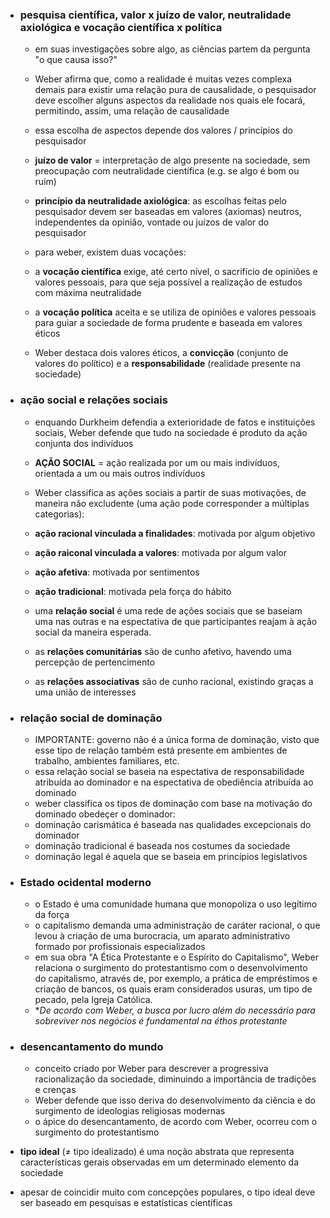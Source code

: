 
- ### pesquisa científica, valor x juízo de valor, neutralidade axiológica e vocação científica x política
	- em suas investigações sobre algo, as ciências partem da pergunta "o que causa isso?"
	- Weber afirma que, como a realidade é muitas vezes complexa demais para existir uma relação pura de causalidade, o pesquisador deve escolher alguns aspectos da realidade nos quais ele focará, permitindo, assim, uma relação de causalidade
	- essa escolha de aspectos depende dos valores / princípios do pesquisador
	- **juízo de valor** = interpretação de algo presente na sociedade, sem preocupação com neutralidade científica (e.g. se algo é bom ou ruim)
	- **princípio da neutralidade axiológica**: as escolhas feitas pelo pesquisador devem ser baseadas em valores (axiomas) neutros, independentes da opinião, vontade ou juízos de valor do pesquisador
	
	- para weber, existem duas vocações:
	- a **vocação científica** exige, até certo nível, o sacrifício de opiniões e valores pessoais, para que seja possível a realização de estudos com máxima neutralidade
	- a **vocação política** aceita e se utiliza de opiniões e valores pessoais para guiar a sociedade de forma prudente e baseada em valores éticos
	- Weber destaca dois valores éticos, a **convicção** (conjunto de valores do político) e a **responsabilidade** (realidade presente na sociedade)


- ### ação social e relações sociais
	- enquando Durkheim defendia a exterioridade de fatos e instituições sociais, Weber defende que tudo na sociedade é produto da ação conjunta dos indivíduos
	- **AÇÃO SOCIAL** = ação realizada por um ou mais indivíduos, orientada a um ou mais outros indivíduos
	- Weber classifica as ações sociais a partir de suas motivações, de maneira não excludente (uma ação pode corresponder a múltiplas categorias):
	- **ação racional vinculada a finalidades**: motivada por algum objetivo
	- **ação raiconal vinculada a valores**: motivada por algum valor
	- **ação afetiva**: motivada por sentimentos
	- **ação tradicional**: motivada pela força do hábito
	
	- uma **relação social** é uma rede de ações sociais que se baseiam uma nas outras e na espectativa de que participantes reajam à ação social da maneira esperada.
	- as **relações comunitárias** são de cunho afetivo, havendo uma percepção de pertencimento
	- as **relações associativas** são de cunho racional, existindo graças a uma união de interesses


- ### relação social de dominação
	- IMPORTANTE: governo não é a única forma de dominação, visto que esse tipo de relação também está presente em ambientes de trabalho, ambientes familiares, etc.
	- essa relação social se baseia na espectativa de responsabilidade atribuída ao dominador e na espectativa de obediência atribuída ao dominado
	- weber classifica os tipos de dominação com base na motivação do dominado obedeçer o dominador:
	- dominação carismática é baseada nas qualidades excepcionais do dominador
	- dominação tradicional é baseada nos costumes da sociedade
	- dominação legal é aquela que se baseia em princípios legislativos


- ### Estado ocidental moderno
	- o Estado é uma comunidade humana que monopoliza o uso legítimo da força
	- o capitalismo demanda uma administração de caráter racional, o que levou à criação de uma burocracia, um aparato administrativo formado por profissionais especializados
	- em sua obra "A Ética Protestante e o Espírito do Capitalismo", Weber relaciona o surgimento do protestantismo com o desenvolvimento do capitalismo, através de, por exemplo, a prática de empréstimos e criação de bancos, os quais eram considerados usuras, um tipo de pecado, pela Igreja Católica.
	- **De acordo com Weber, a busca por lucro além do necessário para sobreviver nos negócios é fundamental na *éthos* protestante*


- ### desencantamento do mundo
	- conceito criado por Weber para descrever a progressiva racionalização da sociedade, diminuindo a importância de tradições e crenças
	- Weber defende que isso deriva do desenvolvimento da ciência e do surgimento de ideologias religiosas modernas
	- o ápice do desencantamento, de acordo com Weber, ocorreu com o surgimento do protestantismo


- **tipo ideal** ($\ne$ tipo idealizado) é uma noção abstrata que representa características gerais observadas em um determinado elemento da sociedade
- apesar de coincidir muito com concepções populares, o tipo ideal deve ser baseado em pesquisas e estatísticas científicas